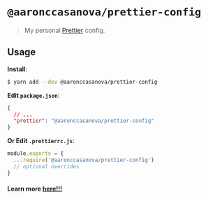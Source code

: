 # `@aaronccasanova/prettier-config`

> My personal [Prettier](https://prettier.io) config.

## Usage

**Install**:

```bash
$ yarn add --dev @aaronccasanova/prettier-config
```

**Edit `package.json`**:

```json
{
  // ...
  "prettier": "@aaronccasanova/prettier-config"
}
```

**Or Edit `.prettierrc.js`**:
```javascript
module.exports = {
  ...require('@aaronccasanova/prettier-config')
  // optional overrides
}

```

#### Learn more [here!!!](https://github.com/prettier/prettier/blob/master/docs/configuration.md#sharing-configurations)